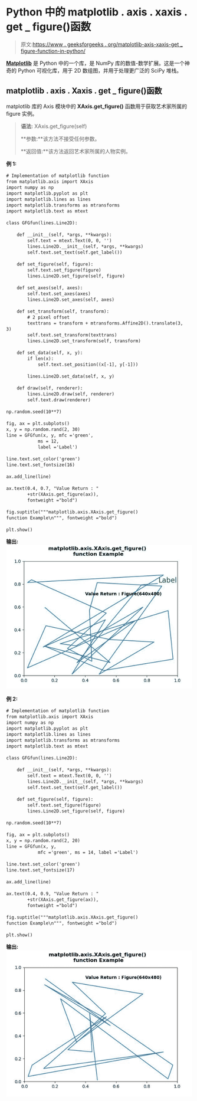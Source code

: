 # Python 中的 matplotlib . axis . xaxis . get _ figure()函数

> 原文:[https://www . geeksforgeeks . org/matplotlib-axis-xaxis-get _ figure-function-in-python/](https://www.geeksforgeeks.org/matplotlib-axis-xaxis-get_figure-function-in-python/)

**[Matplotlib](https://www.geeksforgeeks.org/python-introduction-matplotlib/)** 是 Python 中的一个库，是 NumPy 库的数值-数学扩展。这是一个神奇的 Python 可视化库，用于 2D 数组图，并用于处理更广泛的 SciPy 堆栈。

## matplotlib . axis . Xaxis . get _ figure()函数

matplotlib 库的 Axis 模块中的 **XAxis.get_figure()** 函数用于获取艺术家所属的 figure 实例。

> **语法:** XAxis.get_figure(self)
> 
> **参数:**该方法不接受任何参数。
> 
> **返回值:**该方法返回艺术家所属的人物实例。

**例 1:**

```
# Implementation of matplotlib function 
from matplotlib.axis import XAxis 
import numpy as np 
import matplotlib.pyplot as plt 
import matplotlib.lines as lines 
import matplotlib.transforms as mtransforms 
import matplotlib.text as mtext 

class GFGfun(lines.Line2D): 

    def __init__(self, *args, **kwargs): 
        self.text = mtext.Text(0, 0, '') 
        lines.Line2D.__init__(self, *args, **kwargs) 
        self.text.set_text(self.get_label()) 

    def set_figure(self, figure): 
        self.text.set_figure(figure) 
        lines.Line2D.set_figure(self, figure) 

    def set_axes(self, axes): 
        self.text.set_axes(axes) 
        lines.Line2D.set_axes(self, axes) 

    def set_transform(self, transform): 
        # 2 pixel offset 
        texttrans = transform + mtransforms.Affine2D().translate(3, 3) 
        self.text.set_transform(texttrans) 
        lines.Line2D.set_transform(self, transform) 

    def set_data(self, x, y): 
        if len(x): 
            self.text.set_position((x[-1], y[-1])) 

        lines.Line2D.set_data(self, x, y) 

    def draw(self, renderer): 
        lines.Line2D.draw(self, renderer) 
        self.text.draw(renderer) 

np.random.seed(10**7) 

fig, ax = plt.subplots() 
x, y = np.random.rand(2, 30) 
line = GFGfun(x, y, mfc ='green', 
            ms = 12, 
            label ='Label') 

line.text.set_color('green') 
line.text.set_fontsize(16) 

ax.add_line(line) 

ax.text(0.4, 0.7, "Value Return : "
        +str(XAxis.get_figure(ax)), 
        fontweight ="bold") 

fig.suptitle("""matplotlib.axis.XAxis.get_figure() 
function Example\n""", fontweight ="bold") 

plt.show() 
```

**输出:**
![](img/f1305f705f12b45d3a5bb6d2231480f6.png)

**例 2:**

```
# Implementation of matplotlib function 
from matplotlib.axis import XAxis 
import numpy as np 
import matplotlib.pyplot as plt 
import matplotlib.lines as lines 
import matplotlib.transforms as mtransforms 
import matplotlib.text as mtext 

class GFGfun(lines.Line2D): 

    def __init__(self, *args, **kwargs): 
        self.text = mtext.Text(0, 0, '') 
        lines.Line2D.__init__(self, *args, **kwargs) 
        self.text.set_text(self.get_label()) 

    def set_figure(self, figure): 
        self.text.set_figure(figure) 
        lines.Line2D.set_figure(self, figure) 

np.random.seed(10**7) 

fig, ax = plt.subplots() 
x, y = np.random.rand(2, 20) 
line = GFGfun(x, y, 
            mfc ='green', ms = 14, label ='Label') 

line.text.set_color('green') 
line.text.set_fontsize(17) 

ax.add_line(line) 

ax.text(0.4, 0.9, "Value Return : "
        +str(XAxis.get_figure(ax)), 
        fontweight ="bold") 

fig.suptitle("""matplotlib.axis.XAxis.get_figure() 
function Example\n""", fontweight ="bold") 

plt.show() 
```

**输出:**
![](img/212729f1932d40e0e713d7bda06ab850.png)